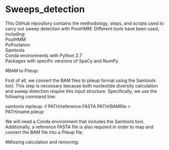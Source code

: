 # Sweeps_detection
This GitHub repository contains the methodology, steps, and scripts used to carry out sweep detection with PoolHMM. Different tools have been used, including:      
PoolHMM      
PoPoolation      
Samtools      
Conda environments with Python 2.7      
Packages with specific versions of SpaCy and NumPy.

#BAM to Pileup:

First of all, we convert the BAM files to pileup format using the Samtools tool. This step is necessary because both nucleotide diversity calculation and sweep detection require this input structure.
Specifically, we use the following command line:

samtools mpileup -f PATH/reference.FASTA PATH/BAMfile > PATH/name.pileup

We will need a Conda environment that includes the Samtools tool. Additionally, a reference FASTA file is also required in order to map and convert the BAM file into a Pileup file.

#Missing calculation and removing:

